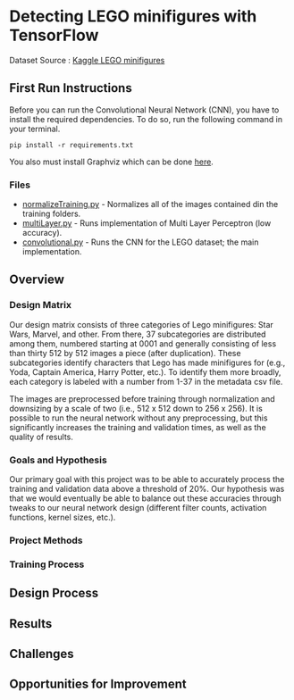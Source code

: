 # Detecting LEGO minifigures with TensorFlow

Dataset Source : [Kaggle LEGO minifigures](https://www.kaggle.com/datasets/ihelon/lego-minifigures-classification)

## First Run Instructions
Before you can run the Convolutional Neural Network (CNN), you have to install the required dependencies.
To do so, run the following command in your terminal.

```pip install -r requirements.txt```

You also must install Graphviz which can be done [here](https://graphviz.org/download/).

### Files
* [normalizeTraining.py](normalizeTraining.py)  - Normalizes all of the images contained din the training folders.
* [multiLayer.py](multiLayer.py)  - Runs implementation of Multi Layer Perceptron (low accuracy).
* [convolutional.py](convolutional.py)  - Runs the CNN for the LEGO dataset; the main implementation.

## Overview

### Design Matrix
Our design matrix consists of three categories of Lego minifigures: Star Wars, Marvel, and other. From there, 37 subcategories are distributed among them, numbered starting at 0001 and generally consisting of less than thirty 512 by 512 images a piece (after duplication). These subcategories identify characters that Lego has made minifigures for (e.g., Yoda, Captain America, Harry Potter, etc.). To identify them more broadly, each category is labeled with a number from 1-37 in the metadata csv file.

The images are preprocessed before training through normalization and downsizing by a scale of two (i.e., 512 x 512 down to 256 x 256). It is possible to run the neural network without any preprocessing, but this significantly increases the training and validation times, as well as the quality of results.

### Goals and Hypothesis

Our primary goal with this project was to be able to accurately process the training and validation data above a threshold of 20%. Our hypothesis was that we would eventually be able to balance out these accuracies through tweaks to our neural network design (different filter counts, activation functions, kernel sizes, etc.).

### Project Methods

### Training Process

## Design Process

## Results

## Challenges

## Opportunities for Improvement
